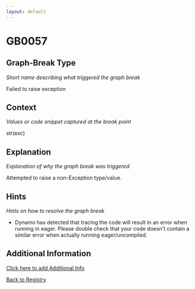 ```yaml
---
layout: default
---
```

# GB0057

## Graph-Break Type
*Short name describing what triggered the graph break*

Failed to raise exception

## Context
*Values or code snippet captured at the break point*

str(exc)

## Explanation
*Explanation of why the graph break was triggered*

Attempted to raise a non-Exception type/value.

## Hints
*Hints on how to resolve the graph break*

- Dynamo has detected that tracing the code will result in an error when running in eager. Please double check that your code doesn't contain a similar error when actually running eager/uncompiled.


## Additional Information

<!-- ADDITIONAL INFORMATION START - Add custom information below this line -->

<!-- ADDITIONAL INFORMATION END -->


[Click here to add Additional Info](https://github.com/pytorch-labs/compile-graph-break-site/edit/main/docs/gb/gb0057.md)

[Back to Registry](../index.html)
